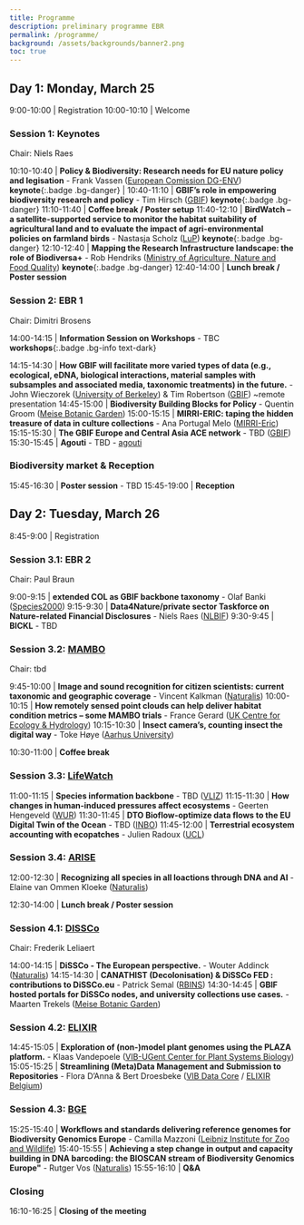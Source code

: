 ```yaml
---
title: Programme
description: preliminary programme EBR
permalink: /programme/
background: /assets/backgrounds/banner2.png
toc: true
---
```


<style>
  .table td:first-of-type {
    width: 20%;
  }
</style>

## Day 1: Monday, March 25

 9:00-10:00 | Registration
10:00-10:10 | Welcome

### Session 1: Keynotes

Chair: Niels Raes

10:10-10:40 | **Policy & Biodiversity: Research needs for EU nature policy and legisation** - Frank Vassen ([European Comission DG-ENV](https://environment.ec.europa.eu/index_en)) **keynote**{:.badge .bg-danger} |
10:40-11:10 | **GBIF’s role in empowering biodiversity research and policy** - Tim Hirsch ([GBIF](https://www.gbif.org)) **keynote**{:.badge .bg-danger}
11:10-11:40 | **Coffee break / Poster setup** <i class="fas fa-coffee"></i>
11:40-12:10 | **BirdWatch – a satellite-supported service to monitor the habitat suitability of agricultural land and to evaluate the impact of agri-environmental policies on farmland birds** - Nastasja Scholz ([LuP](https://www.lup-umwelt.de/)) **keynote**{:.badge .bg-danger}
12:10-12:40 | **Mapping the Research Infrastructure landscape: the role of Biodiversa+** - Rob Hendriks ([Ministry of Agriculture, Nature and Food Quality](https://www.government.nl/ministries/ministry-of-agriculture-nature-and-food-quality)) **keynote**{:.badge .bg-danger}
12:40-14:00 | **Lunch break / Poster session** <i class="fas fa-coffee"></i>

### Session 2: EBR 1

Chair: Dimitri Brosens

14:00-14:15 | **Information Session on Workshops** - TBC **workshops**{:.badge .bg-info text-dark}

14:15-14:30 | **How GBIF will facilitate more varied types of data (e.g., ecological, eDNA, biological interactions, material samples with subsamples and associated media, taxonomic treatments) in the future.** - John Wieczorek ([University of Berkeley](https://www.berkeley.edu/)) & Tim Robertson ([GBIF](https://www.gbif.org)) ~remote presentation
14:45-15:00 | **Biodiversity Building Blocks for Policy** - Quentin Groom ([Meise Botanic Garden](https://www.plantentuinmeise.be/en))
15:00-15:15 | **MIRRI-ERIC: taping the hidden treasure of data in culture collections** - Ana Portugal Melo ([MIRRI-Eric](https://www.mirri.org/))
15:15-15:30 | **The GBIF Europe and Central Asia ACE network** - TBD ([GBIF](https://www.gbif.org))
15:30-15:45 | **Agouti** - TBD - [agouti](https://www.agouti.eu/)


### Biodiversity market & Reception <i class="fa fa-coffee"></i>

15:45-16:30 | **Poster session** - TBD
15:45-19:00 | **Reception**

## Day 2: Tuesday, March 26

 8:45-9:00 | Registration

### Session 3.1: EBR 2

Chair: Paul Braun

 9:00-9:15 | **extended COL as GBIF backbone taxonomy** - Olaf Banki ([Species2000](https://species2000.org/home))
 9:15-9:30 | **Data4Nature/private sector Taskforce on Nature-related Financial Disclosures** - Niels Raes ([NLBIF](https://www.nlbif.nl/))
 9:30-9:45 | **BICKL** - TBD

### Session 3.2: [MAMBO](https://www.mambo-project.eu/)

Chair: tbd

 9:45-10:00 | **Image and sound recognition for citizen scientists: current taxonomic and geographic coverage** - Vincent Kalkman ([Naturalis](https://www.naturalis.nl/en/modern-approaches-to-monitoring-of-biodiversity-mambo))
10:00-10:15 | **How remotely sensed point clouds can help deliver habitat condition metrics – some MAMBO trials** - France Gerard ([UK Centre for Ecology & Hydrology](https://www.ceh.ac.uk/))
10:15-10:30 | **Insect camera’s, counting insect the digital way** - Toke Høye ([Aarhus University](https://international.au.dk/))

10:30-11:00 | **Coffee break** <i class="fas fa-coffee"></i>

### Session 3.3: [LifeWatch](https://www.lifewatch.eu)

11:00-11:15 | **Species information backbone** - TBD ([VLIZ](www.vliz.be))
11:15-11:30 | **How changes in human-induced pressures affect ecosystems** - Geerten Hengeveld ([WUR](https://www.wur.nl))
11:30-11:45 | **DTO Bioflow-optimize data flows to the EU Digital Twin of the Ocean** - TBD ([INBO](https://www.inbo.be))
11:45-12:00 | **Terrestrial ecosystem accounting with ecopatches** - Julien Radoux ([UCL](https://uclouvain.be/en/index.html))

### Session 3.4: [ARISE](https://www.arise-biodiversity.nl/)

12:00-12:30 | **Recognizing all species in all loactions through DNA and AI** - Elaine van Ommen Kloeke ([Naturalis](https://www.naturalis.nl/en/science/arise-knowing-nature-in-the-netherlands))

12:30-14:00 | **Lunch break / Poster session** <i class="fas fa-coffee"></i>

### Session 4.1: [DISSCo](https://www.dissco.eu/)

Chair: Frederik Leliaert

14:00-14:15 | **DiSSCo - The European perspective.** - Wouter Addinck ([Naturalis](https://www.naturalis.nl/en/science/dissco))
14:15-14:30 | **CANATHIST (Decolonisation) & DiSSCo FED : contributions to DiSSCo.eu** - Patrick Semal ([RBINS](https://www.naturalsciences.be))
14:30-14:45 | **GBIF hosted portals for DiSSCo nodes, and university collections use cases.** - Maarten Trekels ([Meise Botanic Garden](https://www.plantentuinmeise.be/en))

### Session 4.2: [ELIXIR](https://elixir-europe.org/)

14:45-15:05 | **Exploration of (non-)model plant genomes using the PLAZA platform.** - Klaas Vandepoele ([VIB-UGent Center for Plant Systems Biology](https://vib.be/en/research-and-impact/research-centers/center-plant-systems-biology#/))
15:05-15:25 | **Streamlining (Meta)Data Management and Submission to Repositories** - Flora D’Anna & Bert Droesbeke ([VIB Data Core](https://datacore.sites.vib.be/en) / [ELIXIR Belgium](https://www.elixir-belgium.org/))

### Session 4.3: [BGE](https://biodiversitygenomics.eu/)

15:25-15:40 | **Workflows and standards delivering reference genomes for Biodiversity Genomics Europe** - Camilla Mazzoni ([Leibniz Institute for Zoo and Wildlife](https://www.izw-berlin.de/en/home.html))
15:40-15:55 | **Achieving a step change in output and capacity building in DNA barcoding: the BIOSCAN stream of Biodiversity Genomics Europe"** - Rutger Vos ([Naturalis](https://www.naturalis.nl/biodiversity-genomics-europe-bge))
15:55-16:10 | **Q&A** 

### Closing

16:10-16:25 | **Closing of the meeting**

